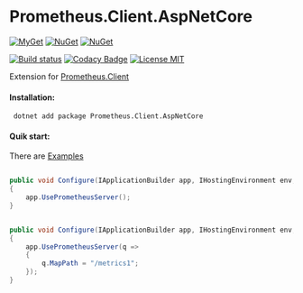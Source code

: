 # Prometheus.Client.AspNetCore

[![MyGet](https://img.shields.io/myget/phnx47-beta/vpre/Prometheus.Client.AspNetCore.svg)](https://www.myget.org/feed/phnx47-beta/package/nuget/Prometheus.Client.AspNetCore)
[![NuGet](https://img.shields.io/nuget/v/Prometheus.Client.AspNetCore.svg)](https://www.nuget.org/packages/Prometheus.Client.AspNetCore)
[![NuGet](https://img.shields.io/nuget/dt/Prometheus.Client.AspNetCore.svg)](https://www.nuget.org/packages/Prometheus.Client.AspNetCore)

[![Build status](https://ci.appveyor.com/api/projects/status/d5pdqedoxogmiun4/branch/master?svg=true)](https://ci.appveyor.com/project/PrometheusClientNet/prometheus-client-aspnetcore/branch/master)
[![Codacy Badge](https://api.codacy.com/project/badge/Grade/73abdf76e71f42dfb6887a15eafb250a)](https://www.codacy.com/app/phnx47/Prometheus.Client.AspNetCore?utm_source=github.com&amp;utm_medium=referral&amp;utm_content=PrometheusClientNet/Prometheus.Client.AspNetCore&amp;utm_campaign=Badge_Grade)
[![License MIT](https://img.shields.io/badge/license-MIT-green.svg)](https://opensource.org/licenses/MIT)



Extension for [Prometheus.Client](https://github.com/PrometheusClientNet/Prometheus.Client)


#### Installation:

     dotnet add package Prometheus.Client.AspNetCore

#### Quik start:

There are [Examples](https://github.com/PrometheusClientNet/Prometheus.Client.Examples/tree/master/Middleware/WebAspNetCore_2.0)

```csharp

public void Configure(IApplicationBuilder app, IHostingEnvironment env, ILoggerFactory loggerFactory, IApplicationLifetime appLifetime)
{
    app.UsePrometheusServer();
}

```

```csharp

public void Configure(IApplicationBuilder app, IHostingEnvironment env, ILoggerFactory loggerFactory, IApplicationLifetime appLifetime)
{
    app.UsePrometheusServer(q =>
    {
        q.MapPath = "/metrics1";
    });
}

```


